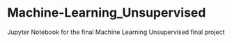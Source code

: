 # Machine-Learning_Unsupervised

Jupyter Notebook for the final Machine Learning Unsupervised final project
